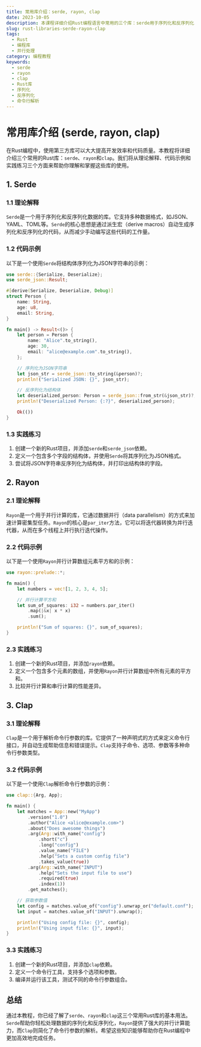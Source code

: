 ```yaml
---
title: 常用库介绍：serde, rayon, clap
date: 2023-10-05
description: 本课程详细介绍Rust编程语言中常用的三个库：serde用于序列化和反序列化，rayon用于并行处理，clap用于命令行解析。
slug: rust-libraries-serde-rayon-clap
tags:
  - Rust
  - 编程库
  - 并行处理
category: 编程教程
keywords:
  - serde
  - rayon
  - clap
  - Rust库
  - 序列化
  - 反序列化
  - 命令行解析
---
```


# 常用库介绍 (serde, rayon, clap)

在Rust编程中，使用第三方库可以大大提高开发效率和代码质量。本教程将详细介绍三个常用的Rust库：`serde`、`rayon`和`clap`。我们将从理论解释、代码示例和实践练习三个方面来帮助你理解和掌握这些库的使用。

## 1. Serde

### 1.1 理论解释

`Serde`是一个用于序列化和反序列化数据的库。它支持多种数据格式，如JSON、YAML、TOML等。`Serde`的核心思想是通过派生宏（derive macros）自动生成序列化和反序列化的代码，从而减少手动编写这些代码的工作量。

### 1.2 代码示例

以下是一个使用`Serde`将结构体序列化为JSON字符串的示例：

```rust
use serde::{Serialize, Deserialize};
use serde_json::Result;

#[derive(Serialize, Deserialize, Debug)]
struct Person {
    name: String,
    age: u8,
    email: String,
}

fn main() -> Result<()> {
    let person = Person {
        name: "Alice".to_string(),
        age: 30,
        email: "alice@example.com".to_string(),
    };

    // 序列化为JSON字符串
    let json_str = serde_json::to_string(&person)?;
    println!("Serialized JSON: {}", json_str);

    // 反序列化为结构体
    let deserialized_person: Person = serde_json::from_str(&json_str)?;
    println!("Deserialized Person: {:?}", deserialized_person);

    Ok(())
}
```

### 1.3 实践练习

1. 创建一个新的Rust项目，并添加`serde`和`serde_json`依赖。
2. 定义一个包含多个字段的结构体，并使用`Serde`将其序列化为JSON格式。
3. 尝试将JSON字符串反序列化为结构体，并打印出结构体的字段。

## 2. Rayon

### 2.1 理论解释

`Rayon`是一个用于并行计算的库，它通过数据并行（data parallelism）的方式来加速计算密集型任务。`Rayon`的核心是`par_iter`方法，它可以将迭代器转换为并行迭代器，从而在多个线程上并行执行迭代操作。

### 2.2 代码示例

以下是一个使用`Rayon`并行计算数组元素平方和的示例：

```rust
use rayon::prelude::*;

fn main() {
    let numbers = vec![1, 2, 3, 4, 5];

    // 并行计算平方和
    let sum_of_squares: i32 = numbers.par_iter()
        .map(|&x| x * x)
        .sum();

    println!("Sum of squares: {}", sum_of_squares);
}
```

### 2.3 实践练习

1. 创建一个新的Rust项目，并添加`rayon`依赖。
2. 定义一个包含多个元素的数组，并使用`Rayon`并行计算数组中所有元素的平方和。
3. 比较并行计算和串行计算的性能差异。

## 3. Clap

### 3.1 理论解释

`Clap`是一个用于解析命令行参数的库。它提供了一种声明式的方式来定义命令行接口，并自动生成帮助信息和错误提示。`Clap`支持子命令、选项、参数等多种命令行参数类型。

### 3.2 代码示例

以下是一个使用`Clap`解析命令行参数的示例：

```rust
use clap::{Arg, App};

fn main() {
    let matches = App::new("MyApp")
        .version("1.0")
        .author("Alice <alice@example.com>")
        .about("Does awesome things")
        .arg(Arg::with_name("config")
            .short("c")
            .long("config")
            .value_name("FILE")
            .help("Sets a custom config file")
            .takes_value(true))
        .arg(Arg::with_name("INPUT")
            .help("Sets the input file to use")
            .required(true)
            .index(1))
        .get_matches();

    // 获取参数值
    let config = matches.value_of("config").unwrap_or("default.conf");
    let input = matches.value_of("INPUT").unwrap();

    println!("Using config file: {}", config);
    println!("Using input file: {}", input);
}
```

### 3.3 实践练习

1. 创建一个新的Rust项目，并添加`clap`依赖。
2. 定义一个命令行工具，支持多个选项和参数。
3. 编译并运行该工具，测试不同的命令行参数组合。

## 总结

通过本教程，你已经了解了`serde`、`rayon`和`clap`这三个常用Rust库的基本用法。`Serde`帮助你轻松处理数据的序列化和反序列化，`Rayon`提供了强大的并行计算能力，而`Clap`则简化了命令行参数的解析。希望这些知识能够帮助你在Rust编程中更加高效地完成任务。